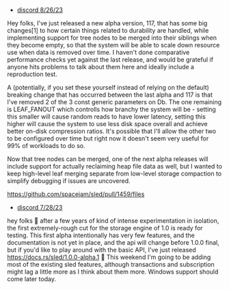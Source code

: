 
* [discord 8/26/23](https://discord.com/channels/509773073294295082/630073320825552966/1144994172336611379)

Hey folks, I've just released a new alpha version, 117, that has some big changes[1] to how certain things related to durability are handled, while implementing support for tree nodes to be merged into their siblings when they become empty, so that the system will be able to scale down resource use when data is removed over time. I haven't done comparative performance checks yet against the last release, and would be grateful if anyone hits problems to talk about them here and ideally include a reproduction test.

A (potentially, if you set these yourself instead of relying on the default) breaking change that has occurred between the last alpha and 117 is that I've removed 2 of the 3 const generic parameters on Db. The one remaining is LEAF_FANOUT which controlls how branchy the system will be - setting this smaller will cause random reads to have lower latency, setting this higher will cause the system to use less disk space overall and achieve better on-disk compression ratios. It's possible that I'll allow the other two to be configured over time but right now it doesn't seem very useful for 99% of workloads to do so.

Now that tree nodes can be merged, one of the next alpha releases will include support for actually reclaiming heap file data as well, but I wanted to keep high-level leaf merging separate from low-level storage compaction to simplify debugging if issues are uncovered.

https://github.com/spacejam/sled/pull/1459/files

* [discord 7/28/23](https://discord.com/channels/509773073294295082/509773073294295084/1134466317567660083)

hey folks 🙂 after a few years of kind of intense experimentation in isolation, the first extremely-rough cut for the storage engine of 1.0 is ready for testing. This first alpha intentionally has very few features, and the documentation is not yet in place, and the api will change before 1.0.0 final, but if you'd like to play around with the basic API, I've just released https://docs.rs/sled/1.0.0-alpha.1 🙂 This weekend I'm going to be adding most of the existing sled features, although transactions and subscription might lag a little more as I think about them more. Windows support should come later today.

